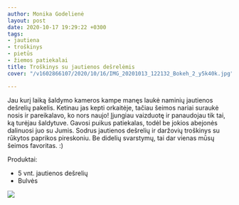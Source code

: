```yaml
---
author: Monika Godelienė
layout: post
date: 2020-10-17 19:29:22 +0300
tags:
- jautiena
- troškinys
- pietūs
- žiemos patiekalai
title: Troškinys su jautienos dešrelėmis
cover: "/v1602866107/2020/10/16/IMG_20201013_122132_Bokeh_2_y5k40k.jpg"

---
```

Jau kurį laiką šaldymo kameros kampe manęs laukė naminių jautienos dešrelių pakelis. Ketinau jas kepti orkaitėje, tačiau šeimos nariai suraukė nosis ir pareikalavo, ko nors naujo! Įjungiau vaizduotę ir panaudojau tik tai, ką turėjau šaldytuve. Gavosi puikus patiekalas, todėl be jokios abejonės dalinuosi juo su Jumis. Sodrus jautienos dešrelių ir daržovių troškinys su rūkytos paprikos pireskoniu. Be didelių svarstymų, tai dar vienas mūsų šeimos favoritas. :)

Produktai:

* 5 vnt. jautienos dešrelių
* Bulvės

![](https://res.cloudinary.com/monikagod/image/upload/v1602866126/2020/10/16/IMG_20201013_110937_Bokeh_2_ballsr.jpg)